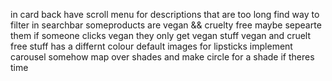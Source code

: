 in card back have scroll menu for descriptions that are too long
find way to filter in searchbar
someproducts are vegan && cruelty free maybe sepearte them
if someone clicks vegan they only get vegan stuff
vegan and cruelt free stuff has a differnt colour
default images for lipsticks
implement carousel somehow
map over shades and make circle for a shade if theres time